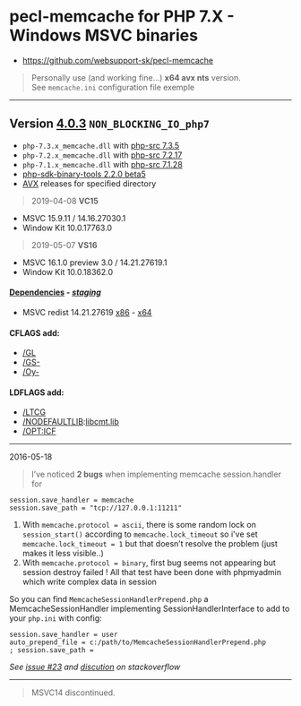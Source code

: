 # pecl-memcache for PHP 7.X - Windows MSVC binaries #
- https://github.com/websupport-sk/pecl-memcache
> Personally use (and working fine...) **x64 avx nts** version.  
> See ```memcache.ini``` configuration file exemple

----
## Version [4.0.3](https://github.com/websupport-sk/pecl-memcache/tree/v4.0.3) `NON_BLOCKING_IO_php7`

- `php-7.3.x_memcache.dll` with [php-src 7.3.5](https://github.com/php/php-src/tree/php-7.3.5)  
- `php-7.2.x_memcache.dll` with [php-src 7.2.17](https://github.com/php/php-src/tree/php-7.2.17)  
- `php-7.1.x_memcache.dll` with [php-src 7.1.28](https://github.com/php/php-src/tree/php-7.1.28)  
- [php-sdk-binary-tools 2.2.0 beta5](https://github.com/Microsoft/php-sdk-binary-tools/tree/php-sdk-2.2.0beta5)
- [AVX](https://msdn.microsoft.com/fr-fr/library/jj620901.aspx) releases for specified directory  
> 
> 2019-04-08 **VC15**
- MSVC 15.9.11 / 14.16.27030.1
- Window Kit 10.0.17763.0
>
> 2019-05-07 **VS16**
- MSVC 16.1.0 preview 3.0 / 14.21.27619.1
- Window Kit 10.0.18362.0  

#### [Dependencies](https://windows.php.net/downloads/php-sdk/deps/vc15/) - *[staging](https://windows.php.net/downloads/php-sdk/deps/series/)*
- MSVC redist 14.21.27619 [x86](https://download.visualstudio.microsoft.com/download/pr/1a6314bb-c949-42e9-925f-1c0bf4eb00de/41482628dd05373a7c24b0d43ae1753e/vc_redist.x86.exe) - [x64](https://download.visualstudio.microsoft.com/download/pr/0eac0881-2173-4d79-bee7-fda4dccb0005/aa1dfcd3b6c304fa8b8b57d1e3d6ae63/vc_redist.x64.exe)

#### CFLAGS add:

- [/GL](https://msdn.microsoft.com/en-us/library/0zza0de8.aspx)
- [/GS-](https://msdn.microsoft.com/en-us/library/8dbf701c.aspx)
- [/Oy-](https://msdn.microsoft.com/en-us/library/2kxx5t2c.aspx)

#### LDFLAGS add:

- [/LTCG ](https://msdn.microsoft.com/en-us/library/xbf3tbeh.aspx)
- [/NODEFAULTLIB](https://msdn.microsoft.com/en-us/library/3tz4da4a.aspx):[libcmt.lib ](https://msdn.microsoft.com/en-us/library/abx4dbyh.aspx)
- [/OPT:ICF](https://msdn.microsoft.com/en-us/library/bxwfs976.aspx)

----
2016-05-18
> I’ve noticed __2 bugs__ when implementing memcache session.handler for 
```
session.save_handler = memcache
session.save_path = "tcp://127.0.0.1:11211"
```
1. With ```memcache.protocol = ascii```, there is some random lock on ```session_start()``` according to ```memcache.lock_timeout```
so i've set ```memcache.lock_timeout = 1``` but that doesn’t resolve the problem (just makes it less visible..)
2. With ```memcache.protocol = binary```, first bug seems not appearing but session destroy failed !
All that test have been done with phpmyadmin which write complex data in session

So you can find ```MemcacheSessionHandlerPrepend.php``` a MemcacheSessionHandler implementing SessionHandlerInterface to add to your ```php.ini``` with config:
```
session.save_handler = user
auto_prepend_file = c:/path/to/MemcacheSessionHandlerPrepend.php
; session.save_path = 
```
_See [issue #23](https://github.com/websupport-sk/pecl-memcache/issues/23#issuecomment-327702906) and [discution](http://stackoverflow.com/questions/34952502/memcache-for-php7-on-windows/) on stackoverflow_

----
>MSVC14 discontinued.